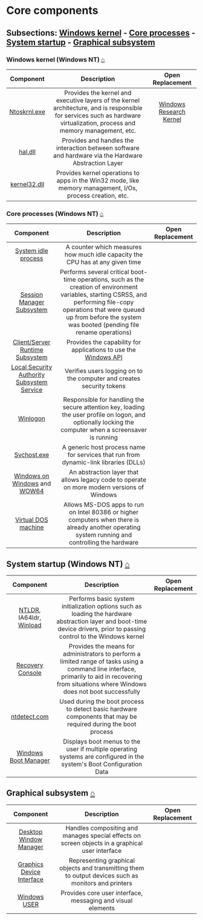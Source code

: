 # Core components

## Subsections: [Windows kernel](#windows-kernel-windows-nt) - [Core processes](#core-processes-windows-nt) - [System startup](#system-startup-windows-nt) - [Graphical subsystem](#graphical-subsystem)


### Windows kernel (Windows NT) [⌂](#core-components)
|Component|Description|Open Replacement|
|:-:|:-:|:-:|
|[Ntoskrnl.exe](https://en.wikipedia.org/wiki/Ntoskrnl.exe)|Provides the kernel and executive layers of the kernel architecture, and is responsible for services such as hardware virtualization, process and memory management, etc.|[Windows Research Kernel](https://github.com/zhuhuibeishadiao/ntoskrnl)|
|[hal.dll](https://en.wikipedia.org/wiki/Hal.dll)|Provides and handles the interaction between software and hardware via the Hardware Abstraction Layer||
|[kernel32.dll](https://en.wikipedia.org/wiki/Kernel32.dll)|Provides kernel operations to apps in the Win32 mode, like memory management, I/Os, process creation, etc.||


### Core processes (Windows NT) [⌂](#core-components)
|Component|Description|Open Replacement|
|:-:|:-:|:-:|
|[System idle process](https://en.wikipedia.org/wiki/System_idle_process)|A counter which measures how much idle capacity the CPU has at any given time||
|[Session Manager Subsystem](https://en.wikipedia.org/wiki/Session_Manager_Subsystem)|Performs several critical boot-time operations, such as the creation of environment variables, starting CSRSS, and performing file-copy operations that were queued up from before the system was booted (pending file rename operations)||
|[Client/Server Runtime Subsystem](https://en.wikipedia.org/wiki/Client/Server_Runtime_Subsystem)|Provides the capability for applications to use the [Windows API](https://en.wikipedia.org/wiki/Windows_API)||
|[Local Security Authority Subsystem Service](https://en.wikipedia.org/wiki/Local_Security_Authority_Subsystem_Service)|Verifies users logging on to the computer and creates security tokens||
|[Winlogon](https://en.wikipedia.org/wiki/Winlogon)|Responsible for handling the secure attention key, loading the user profile on logon, and optionally locking the computer when a screensaver is running||
|[Svchost.exe](https://en.wikipedia.org/wiki/Svchost.exe)|A generic host process name for services that run from dynamic-link libraries (DLLs)||
|[Windows on Windows](https://en.wikipedia.org/wiki/Windows_on_Windows) and [WOW64](https://en.wikipedia.org/wiki/WOW64)|An abstraction layer that allows legacy code to operate on more modern versions of Windows||
|[Virtual DOS machine](https://en.wikipedia.org/wiki/Virtual_DOS_machine)|Allows MS-DOS apps to run on Intel 80386 or higher computers when there is already another operating system running and controlling the hardware||

## System startup (Windows NT) [⌂](#core-components)
|Component|Description|Open Replacement|
|:-:|:-:|:-:|
|[NTLDR](https://en.wikipedia.org/wiki/NTLDR), IA64ldr, [Winload](https://en.wikipedia.org/wiki/Winload.exe)|Performs basic system initialization options such as loading the hardware abstraction layer and boot-time device drivers, prior to passing control to the Windows kernel||
|[Recovery Console](https://en.wikipedia.org/wiki/Recovery_Console)|Provides the means for administrators to perform a limited range of tasks using a command line interface, primarily to aid in recovering from situations where Windows does not boot successfully||
|[ntdetect.com](https://en.wikipedia.org/wiki/Ntdetect.com)|Used during the boot process to detect basic hardware components that may be required during the boot process||
|[Windows Boot Manager](https://en.wikipedia.org/wiki/Windows_Boot_Manager)|Displays boot menus to the user if multiple operating systems are configured in the system's Boot Configuration Data||

## Graphical subsystem [⌂](#core-components)
|Component|Description|Open Replacement|
|:-:|:-:|:-:|
|[Desktop Window Manager](https://en.wikipedia.org/wiki/Desktop_Window_Manager)|Handles compositing and manages special effects on screen objects in a graphical user interface||
|[Graphics Device Interface](https://en.wikipedia.org/wiki/Graphics_Device_Interface)|Representing graphical objects and transmitting them to output devices such as monitors and printers||
|[Windows USER](https://en.wikipedia.org/wiki/Windows_USER)|Provides core user interface, messaging and visual elements||
